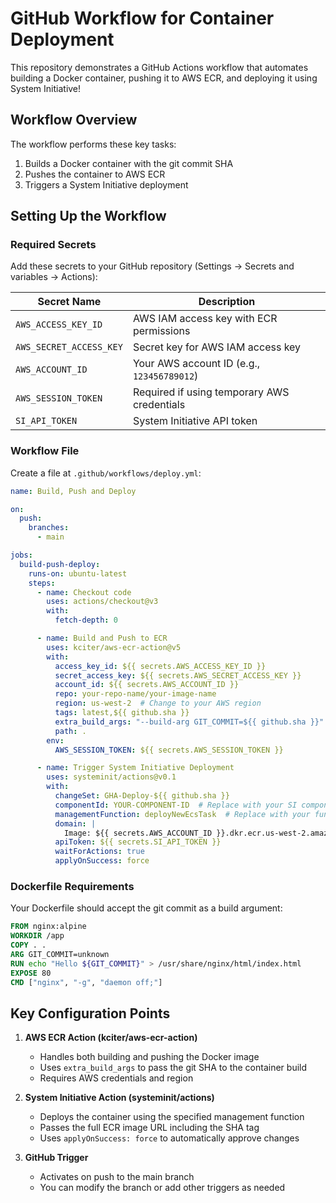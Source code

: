 # GitHub Workflow for Container Deployment

This repository demonstrates a GitHub Actions workflow that automates building a Docker container, pushing it to AWS ECR, and deploying it using System Initiative!

## Workflow Overview

The workflow performs these key tasks:
1. Builds a Docker container with the git commit SHA
2. Pushes the container to AWS ECR
3. Triggers a System Initiative deployment

## Setting Up the Workflow

### Required Secrets

Add these secrets to your GitHub repository (Settings → Secrets and variables → Actions):

| Secret Name | Description |
|-------------|-------------|
| `AWS_ACCESS_KEY_ID` | AWS IAM access key with ECR permissions |
| `AWS_SECRET_ACCESS_KEY` | Secret key for AWS IAM access key |
| `AWS_ACCOUNT_ID` | Your AWS account ID (e.g., `123456789012`) |
| `AWS_SESSION_TOKEN` | Required if using temporary AWS credentials |
| `SI_API_TOKEN` | System Initiative API token |

### Workflow File

Create a file at `.github/workflows/deploy.yml`:

```yaml
name: Build, Push and Deploy

on:
  push:
    branches:
      - main

jobs:
  build-push-deploy:
    runs-on: ubuntu-latest
    steps:
      - name: Checkout code
        uses: actions/checkout@v3
        with:
          fetch-depth: 0

      - name: Build and Push to ECR
        uses: kciter/aws-ecr-action@v5
        with:
          access_key_id: ${{ secrets.AWS_ACCESS_KEY_ID }}
          secret_access_key: ${{ secrets.AWS_SECRET_ACCESS_KEY }}
          account_id: ${{ secrets.AWS_ACCOUNT_ID }}
          repo: your-repo-name/your-image-name
          region: us-west-2  # Change to your AWS region
          tags: latest,${{ github.sha }}
          extra_build_args: "--build-arg GIT_COMMIT=${{ github.sha }}"
          path: .
        env:
          AWS_SESSION_TOKEN: ${{ secrets.AWS_SESSION_TOKEN }}

      - name: Trigger System Initiative Deployment
        uses: systeminit/actions@v0.1
        with:
          changeSet: GHA-Deploy-${{ github.sha }}
          componentId: YOUR-COMPONENT-ID  # Replace with your SI component ID
          managementFunction: deployNewEcsTask  # Replace with your function name
          domain: |
            Image: ${{ secrets.AWS_ACCOUNT_ID }}.dkr.ecr.us-west-2.amazonaws.com/your-repo-name/your-image-name:${{ github.sha }}
          apiToken: ${{ secrets.SI_API_TOKEN }}
          waitForActions: true
          applyOnSuccess: force
```

### Dockerfile Requirements

Your Dockerfile should accept the git commit as a build argument:

```dockerfile
FROM nginx:alpine
WORKDIR /app
COPY . .
ARG GIT_COMMIT=unknown
RUN echo "Hello ${GIT_COMMIT}" > /usr/share/nginx/html/index.html
EXPOSE 80
CMD ["nginx", "-g", "daemon off;"]
```

## Key Configuration Points

1. **AWS ECR Action (kciter/aws-ecr-action)**
   - Handles both building and pushing the Docker image
   - Uses `extra_build_args` to pass the git SHA to the container build
   - Requires AWS credentials and region

2. **System Initiative Action (systeminit/actions)**
   - Deploys the container using the specified management function
   - Passes the full ECR image URL including the SHA tag
   - Uses `applyOnSuccess: force` to automatically approve changes

3. **GitHub Trigger**
   - Activates on push to the main branch
   - You can modify the branch or add other triggers as needed
